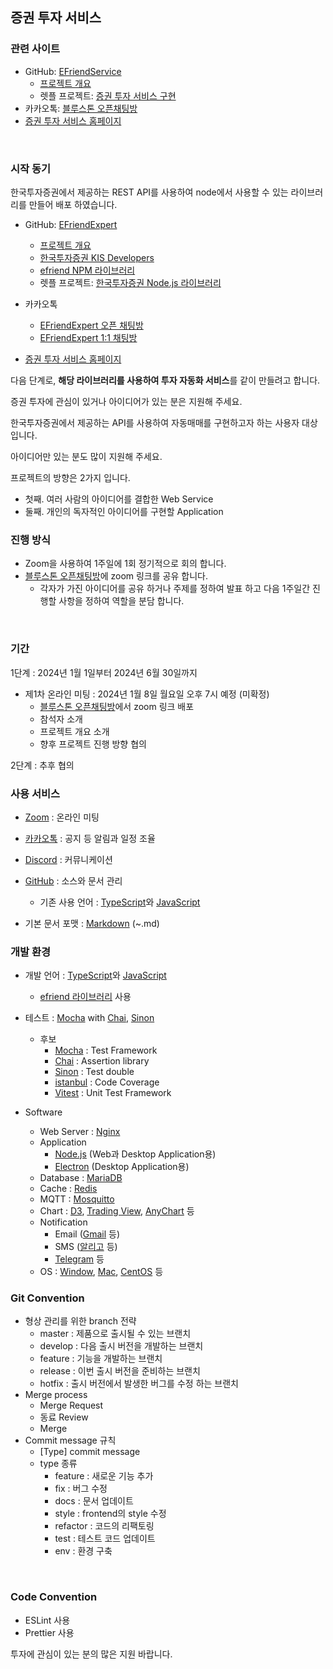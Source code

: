 ## 증권 투자 서비스

  

### 관련 사이트

  

- GitHub: [EFriendService](https://github.com/pnuskgh/EFriendService)
  - [프로젝트 개요](https://github.com/pnuskgh/EFriendService/blob/main/PROJECT.md)
  - 렛플 프로젝트: [증권 투자 서비스 구현](https://letspl.me/project/1336)
- 카카오톡: [블루스톤 오픈채팅방](https://open.kakao.com/o/gZKGWq0f)
- [증권 투자 서비스 홈페이지](https://efriendexpert.com/)

​     

### 시작 동기

  

한국투자증권에서 제공하는 REST API를 사용하여 node에서 사용할 수 있는 라이브러리를 만들어 배포 하였습니다.

- GitHub: [EFriendExpert](https://github.com/pnuskgh/EFriendExpert)
  - [프로젝트 개요](https://github.com/pnuskgh/EFriendExpert/blob/main/PROJECT.md)
  - [한국투자증권 KIS Developers](https://apiportal.koreainvestment.com/apiservice/oauth2)
  - [efriend NPM 라이브러리](https://www.npmjs.com/package/efriend)
  - 렛플 프로젝트: [한국투자증권 Node.js 라이브러리](https://letspl.me/project/900)
  
- 카카오톡

  - [EFriendExpert 오픈 채팅방](https://open.kakao.com/o/gZbStqsf)
  - [EFriendExpert 1:1 채팅방](https://open.kakao.com/o/snBRsqsf)

- [증권 투자 서비스 홈페이지](https://efriendexpert.com/)

  

다음 단계로, **해당 라이브러리를 사용하여 투자 자동화 서비스**를 같이 만들려고 합니다.

증권 투자에 관심이 있거나 아이디어가 있는 분은 지원해 주세요.

한국투자증권에서 제공하는 API를 사용하여 자동매매를 구현하고자 하는 사용자 대상 입니다.

  

아이디어만 있는 분도 많이 지원해 주세요.

프로젝트의 방향은 2가지 입니다.

  

- 첫째. 여러 사람의 아이디어를 결합한 Web Service
- 둘째. 개인의 독자적인 아이디어를 구현할 Application




### 진행 방식 

   

- Zoom을 사용하여 1주일에 1회 정기적으로 회의 합니다.
- [블루스톤 오픈채팅방](https://open.kakao.com/o/gZKGWq0f)에 zoom 링크를 공유 합니다.
  - 각자가 가진 아이디어를 공유 하거나 주제를 정하여 발표 하고 다음 1주일간 진행할 사항을 정하여 역할을 분담 합니다.
  

​    

### 기간

  

1단계 : 2024년 1월 1일부터 2024년 6월 30일까지

- 제1차 온라인 미팅 : 2024년 1월 8일 월요일 오후 7시 예정 (미확정)
  - [블루스톤 오픈채팅방](https://open.kakao.com/o/gZKGWq0f)에서 zoom 링크 배포
  - 참석자 소개
  - 프로젝트 개요 소개
  - 향후 프로젝트 진행 방향 협의

  

2단계 : 추후 협의

   

### **사용 서비스**

  

- [Zoom](https://zoom.us/) : 온라인 미팅

- [카카오톡](https://www.kakaocorp.com/) : 공지 등 알림과 일정 조율
- [Discord](https://discord.com/) : 커뮤니케이션
- [GitHub](https://github.com/) : 소스와 문서 관리
  
  - 기존 사용 언어 : [TypeScript](https://www.typescriptlang.org/)와 [JavaScript](https://developer.mozilla.org/ko/docs/Web/JavaScript)
- 기본 문서 포맷 : [Markdown](https://gparkkii.github.io/tech/markdown/) (~.md)
  
  

### **개발 환경**

  

- 개발 언어 : [TypeScript](https://www.typescriptlang.org/)와 [JavaScript](https://developer.mozilla.org/ko/docs/Web/JavaScript)
  
  - [efriend 라이브러리](https://www.npmjs.com/package/efriend) 사용
- 테스트 : [Mocha](https://mochajs.org/) with [Chai](https://www.chaijs.com/), [Sinon](https://sinonjs.org/)
  - 후보
    - [Mocha](https://mochajs.org/) : Test Framework
    - [Chai](https://www.chaijs.com/) : Assertion library
    - [Sinon](https://sinonjs.org/) : Test double
    - [istanbul](https://istanbul.js.org/) : Code Coverage
    - [Vitest](https://vitest.dev/) : Unit Test Framework

- Software
  - Web Server : [Nginx](https://nginx.org/)
  - Application
    - [Node.js](https://nodejs.org/) (Web과 Desktop Application용)
    - [Electron](https://www.electronjs.org/) (Desktop Application용)
  - Database : [MariaDB](https://mariadb.org/)
  - Cache : [Redis](https://redis.com/)
  - MQTT : [Mosquitto](https://mosquitto.org/)
  - Chart : [D3](https://d3js.org/), [Trading View](https://tradegnview.com/), [AnyChart](https://www.anychart.com/) 등
  - Notification
    - Email ([Gmail](https://mail.google.com/) 등)
    - SMS ([알리고](https://smartsms.aligo.in/) 등)
    - [Telegram](https://telegram.org/) 등
  - OS : [Window](https://www.microsoft.com/ko-kr/windows), [Mac](https://www.apple.com/kr/mac/), [CentOS](https://www.centos.org/) 등

  



### Git Convention

  

- 형상 관리를 위한 branch 전략
  - master : 제품으로 출시될 수 있는 브랜치
  - develop : 다음 출시 버전을 개발하는 브랜치
  - feature : 기능을 개발하는 브랜치
  - release : 이번 출시 버전을 준비하는 브랜치
  - hotfix : 출시 버전에서 발생한 버그를 수정 하는 브랜치
- Merge process
  - Merge Request
  - 동료 Review
  - Merge
- Commit message 규칙
  - [Type] commit message
  - type 종류
    - feature : 새로운 기능 추가
    - fix : 버그 수정
    - docs : 문서 업데이트
    - style : frontend의 style 수정
    - refactor : 코드의 리팩토링
    - test : 테스트 코드 업데이트
    - env : 환경 구축

​    

### **Code Convention**

  

- ESLint 사용
- Prettier 사용

    

 투자에 관심이 있는 분의 많은 지원 바랍니다.

  

  
